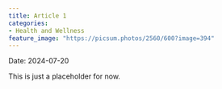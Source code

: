 ```yaml
---
title: Article 1
categories:
- Health and Wellness
feature_image: "https://picsum.photos/2560/600?image=394"
---
```


Date: 2024-07-20

This is just a placeholder for now. 